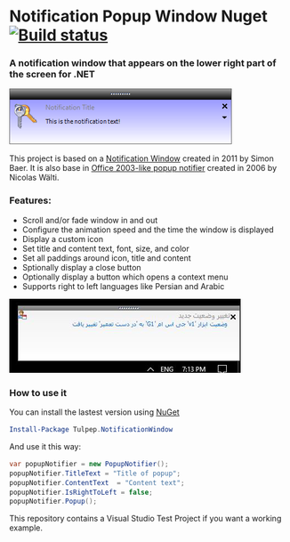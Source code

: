 Notification Popup Window Nuget [![Build status](https://ci.appveyor.com/api/projects/status/9fumwsbldabj54x3/branch/master?svg=true)](https://ci.appveyor.com/project/tulpep/notification-popup-window/branch/master)
========================
### A notification window that appears on the lower right part of the screen for .NET

![Screenshot](Screenshots/example1.png)

This project is based on a [Notification Window](http://www.codeproject.com/Articles/277584/Notification-Window) created in 2011 by Simon Baer. It is also base in [Office 2003-like popup notifier](http://www.codeproject.com/Articles/13547/An-Office-like-popup-notifier) created in 2006 by Nicolas Wälti.

### Features:
- Scroll and/or fade window in and out
- Configure the animation speed and the time the window is displayed
- Display a custom icon
- Set title and content text, font, size, and color
- Set all paddings around icon, title and content
- Sptionally display a close button
- Optionally display a button which opens a context menu
- Supports right to left languages like Persian and Arabic

![Screenshot](Screenshots/example2.png)

### How to use it
You can install the lastest version using [NuGet](https://www.nuget.org/packages/Tulpep.NotificationWindow/)
```powershell
Install-Package Tulpep.NotificationWindow
```

And use it this way:
```cs
var popupNotifier = new PopupNotifier();
popupNotifier.TitleText = "Title of popup";
popupNotifier.ContentText  = "Content text";
popupNotifier.IsRightToLeft = false;
popupNotifier.Popup();


```
This repository contains a Visual Studio Test Project if you want a working example.
